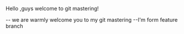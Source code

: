 Hello ,guys welcome to git mastering!

-- we are warmly welcome you to my git mastering
--I'm form feature branch